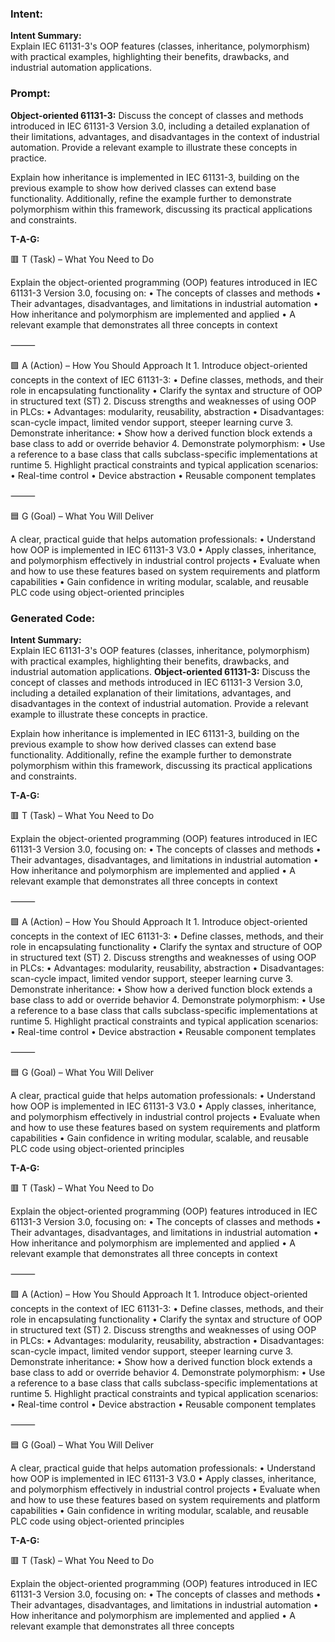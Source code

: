 ### Intent:
**Intent Summary:**  
Explain IEC 61131-3's OOP features (classes, inheritance, polymorphism) with practical examples, highlighting their benefits, drawbacks, and industrial automation applications.

### Prompt:
**Object-oriented 61131-3:**
Discuss the concept of classes and methods introduced in IEC 61131-3 Version 3.0, including a detailed explanation of their limitations, advantages, and disadvantages in the context of industrial automation. Provide a relevant example to illustrate these concepts in practice.

Explain how inheritance is implemented in IEC 61131-3, building on the previous example to show how derived classes can extend base functionality. Additionally, refine the example further to demonstrate polymorphism within this framework, discussing its practical applications and constraints.


**T-A-G:**

🟥 T (Task) – What You Need to Do

Explain the object-oriented programming (OOP) features introduced in IEC 61131-3 Version 3.0, focusing on:
	•	The concepts of classes and methods
	•	Their advantages, disadvantages, and limitations in industrial automation
	•	How inheritance and polymorphism are implemented and applied
	•	A relevant example that demonstrates all three concepts in context

⸻

🟩 A (Action) – How You Should Approach It
	1.	Introduce object-oriented concepts in the context of IEC 61131-3:
	•	Define classes, methods, and their role in encapsulating functionality
	•	Clarify the syntax and structure of OOP in structured text (ST)
	2.	Discuss strengths and weaknesses of using OOP in PLCs:
	•	Advantages: modularity, reusability, abstraction
	•	Disadvantages: scan-cycle impact, limited vendor support, steeper learning curve
	3.	Demonstrate inheritance:
	•	Show how a derived function block extends a base class to add or override behavior
	4.	Demonstrate polymorphism:
	•	Use a reference to a base class that calls subclass-specific implementations at runtime
	5.	Highlight practical constraints and typical application scenarios:
	•	Real-time control
	•	Device abstraction
	•	Reusable component templates

⸻

🟦 G (Goal) – What You Will Deliver

A clear, practical guide that helps automation professionals:
	•	Understand how OOP is implemented in IEC 61131-3 V3.0
	•	Apply classes, inheritance, and polymorphism effectively in industrial control projects
	•	Evaluate when and how to use these features based on system requirements and platform capabilities
	•	Gain confidence in writing modular, scalable, and reusable PLC code using object-oriented principles

### Generated Code:
**Intent Summary:**  
Explain IEC 61131-3's OOP features (classes, inheritance, polymorphism) with practical examples, highlighting their benefits, drawbacks, and industrial automation applications.
**Object-oriented 61131-3:**
Discuss the concept of classes and methods introduced in IEC 61131-3 Version 3.0, including a detailed explanation of their limitations, advantages, and disadvantages in the context of industrial automation. Provide a relevant example to illustrate these concepts in practice.

Explain how inheritance is implemented in IEC 61131-3, building on the previous example to show how derived classes can extend base functionality. Additionally, refine the example further to demonstrate polymorphism within this framework, discussing its practical applications and constraints.


**T-A-G:**

🟥 T (Task) – What You Need to Do

Explain the object-oriented programming (OOP) features introduced in IEC 61131-3 Version 3.0, focusing on:
	•	The concepts of classes and methods
	•	Their advantages, disadvantages, and limitations in industrial automation
	•	How inheritance and polymorphism are implemented and applied
	•	A relevant example that demonstrates all three concepts in context

⸻

🟩 A (Action) – How You Should Approach It
	1.	Introduce object-oriented concepts in the context of IEC 61131-3:
	•	Define classes, methods, and their role in encapsulating functionality
	•	Clarify the syntax and structure of OOP in structured text (ST)
	2.	Discuss strengths and weaknesses of using OOP in PLCs:
	•	Advantages: modularity, reusability, abstraction
	•	Disadvantages: scan-cycle impact, limited vendor support, steeper learning curve
	3.	Demonstrate inheritance:
	•	Show how a derived function block extends a base class to add or override behavior
	4.	Demonstrate polymorphism:
	•	Use a reference to a base class that calls subclass-specific implementations at runtime
	5.	Highlight practical constraints and typical application scenarios:
	•	Real-time control
	•	Device abstraction
	•	Reusable component templates

⸻

🟦 G (Goal) – What You Will Deliver

A clear, practical guide that helps automation professionals:
	•	Understand how OOP is implemented in IEC 61131-3 V3.0
	•	Apply classes, inheritance, and polymorphism effectively in industrial control projects
	•	Evaluate when and how to use these features based on system requirements and platform capabilities
	•	Gain confidence in writing modular, scalable, and reusable PLC code using object-oriented principles

**T-A-G:**

🟥 T (Task) – What You Need to Do

Explain the object-oriented programming (OOP) features introduced in IEC 61131-3 Version 3.0, focusing on:
	•	The concepts of classes and methods
	•	Their advantages, disadvantages, and limitations in industrial automation
	•	How inheritance and polymorphism are implemented and applied
	•	A relevant example that demonstrates all three concepts in context

⸻

🟩 A (Action) – How You Should Approach It
	1.	Introduce object-oriented concepts in the context of IEC 61131-3:
	•	Define classes, methods, and their role in encapsulating functionality
	•	Clarify the syntax and structure of OOP in structured text (ST)
	2.	Discuss strengths and weaknesses of using OOP in PLCs:
	•	Advantages: modularity, reusability, abstraction
	•	Disadvantages: scan-cycle impact, limited vendor support, steeper learning curve
	3.	Demonstrate inheritance:
	•	Show how a derived function block extends a base class to add or override behavior
	4.	Demonstrate polymorphism:
	•	Use a reference to a base class that calls subclass-specific implementations at runtime
	5.	Highlight practical constraints and typical application scenarios:
	•	Real-time control
	•	Device abstraction
	•	Reusable component templates

⸻

🟦 G (Goal) – What You Will Deliver

A clear, practical guide that helps automation professionals:
	•	Understand how OOP is implemented in IEC 61131-3 V3.0
	•	Apply classes, inheritance, and polymorphism effectively in industrial control projects
	•	Evaluate when and how to use these features based on system requirements and platform capabilities
	•	Gain confidence in writing modular, scalable, and reusable PLC code using object-oriented principles

**T-A-G:**

🟥 T (Task) – What You Need to Do

Explain the object-oriented programming (OOP) features introduced in IEC 61131-3 Version 3.0, focusing on:
	•	The concepts of classes and methods
	•	Their advantages, disadvantages, and limitations in industrial automation
	•	How inheritance and polymorphism are implemented and applied
	•	A relevant example that demonstrates all three concepts
